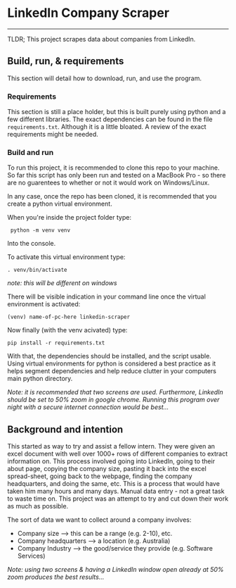 # LinkedIn Company Scraper

_____

TLDR; This project scrapes data about companies from LinkedIn. 

## Build, run, & requirements
This section will detail how to download, run, and use the program.

### Requirements
This section is still a place holder, but this is built purely using python and a few different libraries. The exact dependencies can be found in the file `requirements.txt`. Although it is a little bloated. A review of the exact requirements might be needed.

### Build and run
To run this project, it is recommended to clone this repo to your machine. So far this script has only been run and tested on a MacBook Pro - so there are no guarentees to whether or not it would work on Windows/Linux.

In any case, once the repo has been cloned, it is recommended that you create a python virtual environment. 

When you're inside the project folder type:
```
 python -m venv venv 
```

Into the console.

To activate this virtual environment type:
```
. venv/bin/activate
```
*note: this will be different on windows*

There will be visible indication in your command line once the virtual environment is activated:
```
(venv) name-of-pc-here linkedin-scraper 
```


Now finally (with the venv acivated) type:
```
pip install -r requirements.txt
```

With that, the dependencies should be installed, and the script usable. Using virtual environments for python is considered a best practice as it helps segment dependencies and help reduce clutter in your computers main python directory.

*Note:  it is recommended that two screens are used. Furthermore, LinkedIn should be set to 50% zoom in google chrome. Running this program over night with a secure internet connection would be best...*

## Background and intention 
This started as way to try and assist a fellow intern. They were given an excel document with well over 1000+ rows of different companies to extract information on. This process involved going into LinkedIn, going to their about page, copying the company size, pasting it back into the excel spread-sheet, going back to the webpage, finding the company headquarters, and doing the same, etc. This is a process that would have taken him many hours and many days. Manual data entry - not a great task to waste time on. This project was an attempt to try and cut down their work as much as possible.

The sort of data we want to collect around a company involves:
* Company size --> this can be a range (e.g. 2-10), etc.
* Company headquarters --> a location (e.g. Australia)
* Company Industry --> the good/service they provide (e.g. Software Services)

 *Note: using two screens & having a LinkedIn window open already at 50% zoom produces the best results...*